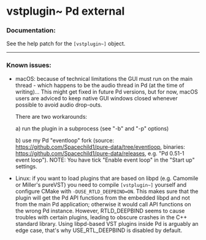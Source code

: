 vstplugin~ Pd external
======================

### Documentation:

See the help patch for the `[vstplugin~]` object.

---

### Known issues:

* macOS: because of technical limitations the GUI must run on the main thread - which happens to be the audio thread in Pd (at the time of writing)...
  This might get fixed in future Pd versions, but for now, macOS users are adviced to keep native GUI windows closed whenever possible to avoid audio drop-outs.

  There are two workarounds:

  a) run the plugin in a subprocess (see "-b" and "-p" options)

  b) use my Pd "eventloop" fork (source: https://github.com/Spacechild1/pure-data/tree/eventloop, binaries: https://github.com/Spacechild1/pure-data/releases, e.g. "Pd 0.51-1 event loop").
     NOTE: You have tick "Enable event loop" in the "Start up" settings.

* Linux: if you want to load plugins that are based on libpd (e.g. Camomile or Miller's pureVST) you need to compile `[vstplugin~]` yourself and configure CMake with `-DUSE_RTLD_DEEPBIND=ON`.
  This makes sure that the plugin will get the Pd API functions from the embedded libpd and not from the main Pd application; otherwise it would call API functions on the wrong Pd instance.
  However, RTLD_DEEPBIND seems to cause troubles with certain plugins, leading to obscure crashes in the C++ standard library. Using libpd-based VST plugins inside Pd is arguably an edge case,
  that's why USE_RTL_DEEPBIND is disabled by default.
